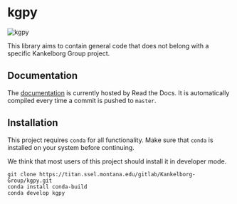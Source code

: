 # kgpy

![kgpy](https://github.com/Kankelborg-Group/kgpy/workflows/kgpy/badge.svg)

This library aims to contain general code that does not belong with a specific Kankelborg Group project.

## Documentation

The [documentation](https://kgpy.readthedocs.io/) is currently hosted by Read the Docs.
It is automatically compiled every time a commit is pushed to `master`.

## Installation

This project requires `conda` for all functionality.
Make sure that `conda` is installed on your system before continuing.

We think that most users of this project should install it in developer mode.

```shell script
git clone https://titan.ssel.montana.edu/gitlab/Kankelborg-Group/kgpy.git
conda install conda-build
conda develop kgpy
```
